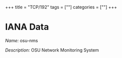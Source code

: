 +++
title = "TCP/192"
tags = [""]
categories = [""]
+++

# IANA Data

_Name:_ osu-nms

_Description:_ OSU Network Monitoring System

